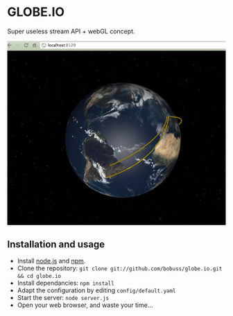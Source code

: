 GLOBE.IO
========

Super useless stream API + webGL concept.

![Screenshot](https://github.com/bobuss/globe.io/raw/master/doc/globe.io.png)

Installation and usage
----------------------

- Install [node.js](http://nodejs.org/) and [npm](http://npmjs.org/).
- Clone the repository: `git clone git://github.com/bobuss/globe.io.git && cd globe.io`
- Install dependancies: `npm install`
- Adapt 	the configuration by editing `config/default.yaml`
- Start the server: `node server.js`
- Open your web browser, and waste your time...

